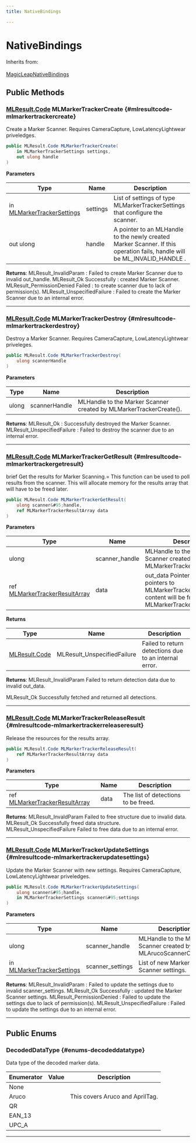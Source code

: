 ```yaml
---
title: NativeBindings

---
```


# NativeBindings







Inherits from: <br></br>[MagicLeapNativeBindings](/versioned_docs/version-02-Aug-2023/unity-api/api/UnityEngine.XR.MagicLeap.Native/MagicLeapNativeBindings/UnityEngine.XR.MagicLeap.Native.MagicLeapNativeBindings.md)




## Public Methods

### [MLResult.Code](/versioned_docs/version-02-Aug-2023/unity-api/api/UnityEngine.XR.MagicLeap/UnityEngine.XR.MagicLeap.MLResult.md#int-code) MLMarkerTrackerCreate {#mlresultcode-mlmarkertrackercreate}

Create a Marker Scanner. Requires CameraCapture, LowLatencyLightwear priveledges. 

```csharp
public MLResult.Code MLMarkerTrackerCreate(
    in MLMarkerTrackerSettings settings,
    out ulong handle
)
```


**Parameters**

| Type | Name  | Description  | 
|--|--|--|
| in [MLMarkerTrackerSettings](/versioned_docs/version-02-Aug-2023/unity-api/api/UnityEngine.XR.MagicLeap/MLMarkerTracker/NativeBindings/UnityEngine.XR.MagicLeap.MLMarkerTracker.NativeBindings.MLMarkerTrackerSettings.md) |settings|List of settings of type   MLMarkerTrackerSettings   that configure the scanner. |
| out ulong |handle|A pointer to an   MLHandle   to the newly created Marker Scanner. If this operation fails, handle will be   ML&#95;INVALID&#95;HANDLE  . |






**Returns**:   MLResult&#95;InvalidParam  : Failed to create Marker Scanner due to invalid out&#95;handle.   MLResult&#95;Ok Successfully  : created Marker Scanner.   MLResult&#95;PermissionDenied Failed  : to create scanner due to lack of permission(s).   MLResult&#95;UnspecifiedFailure  : Failed to create the Marker Scanner due to an internal error. 



-----------

### [MLResult.Code](/versioned_docs/version-02-Aug-2023/unity-api/api/UnityEngine.XR.MagicLeap/UnityEngine.XR.MagicLeap.MLResult.md#int-code) MLMarkerTrackerDestroy {#mlresultcode-mlmarkertrackerdestroy}

Destroy a Marker Scanner. Requires CameraCapture, LowLatencyLightwear priveleges. 

```csharp
public MLResult.Code MLMarkerTrackerDestroy(
    ulong scannerHandle
)
```


**Parameters**

| Type | Name  | Description  | 
|--|--|--|
| ulong |scannerHandle|MLHandle to the Marker Scanner created by MLMarkerTrackerCreate(). |






**Returns**:   MLResult&#95;Ok  : Successfully destroyed the Marker Scanner.
  MLResult&#95;UnspecifiedFailure  : Failed to destroy the scanner due to an internal error. 



-----------

### [MLResult.Code](/versioned_docs/version-02-Aug-2023/unity-api/api/UnityEngine.XR.MagicLeap/UnityEngine.XR.MagicLeap.MLResult.md#int-code) MLMarkerTrackerGetResult {#mlresultcode-mlmarkertrackergetresult}

brief Get the results for Marker Scanning.= This function can be used to poll results from the scanner. This will allocate memory for the results array that will have to be freed later. 

```csharp
public MLResult.Code MLMarkerTrackerGetResult(
    ulong scanner&#95;handle,
    ref MLMarkerTrackerResultArray data
)
```


**Parameters**

| Type | Name  | Description  | 
|--|--|--|
| ulong |scanner&#95;handle|  MLHandle   to the Marker Scanner created by MLMarkerTrackerCreate(). |
| ref [MLMarkerTrackerResultArray](/versioned_docs/version-02-Aug-2023/unity-api/api/UnityEngine.XR.MagicLeap/MLMarkerTracker/NativeBindings/UnityEngine.XR.MagicLeap.MLMarkerTracker.NativeBindings.MLMarkerTrackerResultArray.md) |data|out&#95;data Pointer to an array of pointers to MLMarkerTrackerResult. The content will be freed by the MLMarkerTrackerReleaseResult. |



**Returns**

| Type | Name | Description | 
|--|--|--|
| [MLResult.Code](/versioned_docs/version-02-Aug-2023/unity-api/api/UnityEngine.XR.MagicLeap/UnityEngine.XR.MagicLeap.MLResult.md#int-code) |MLResult&#95;UnspecifiedFailure|Failed to return detections due to an internal error. |




**Returns**: MLResult&#95;InvalidParam Failed to return detection data due to invalid out&#95;data. 

MLResult&#95;Ok Successfully fetched and returned all detections. 



-----------

### [MLResult.Code](/versioned_docs/version-02-Aug-2023/unity-api/api/UnityEngine.XR.MagicLeap/UnityEngine.XR.MagicLeap.MLResult.md#int-code) MLMarkerTrackerReleaseResult {#mlresultcode-mlmarkertrackerreleaseresult}

Release the resources for the results array. 

```csharp
public MLResult.Code MLMarkerTrackerReleaseResult(
    ref MLMarkerTrackerResultArray data
)
```


**Parameters**

| Type | Name  | Description  | 
|--|--|--|
| ref [MLMarkerTrackerResultArray](/versioned_docs/version-02-Aug-2023/unity-api/api/UnityEngine.XR.MagicLeap/MLMarkerTracker/NativeBindings/UnityEngine.XR.MagicLeap.MLMarkerTracker.NativeBindings.MLMarkerTrackerResultArray.md) |data|The list of detections to be freed.|






**Returns**: MLResult&#95;InvaldParam Failed to free structure due to invalid data. MLResult&#95;Ok Successfully freed data structure. MLResult&#95;UnspecifiedFailure Failed to free data due to an internal error. 



-----------

### [MLResult.Code](/versioned_docs/version-02-Aug-2023/unity-api/api/UnityEngine.XR.MagicLeap/UnityEngine.XR.MagicLeap.MLResult.md#int-code) MLMarkerTrackerUpdateSettings {#mlresultcode-mlmarkertrackerupdatesettings}

Update the Marker Scanner with new settings. Requires CameraCapture, LowLatencyLightwear priveledges. 

```csharp
public MLResult.Code MLMarkerTrackerUpdateSettings(
    ulong scanner&#95;handle,
    in MLMarkerTrackerSettings scanner&#95;settings
)
```


**Parameters**

| Type | Name  | Description  | 
|--|--|--|
| ulong |scanner&#95;handle|MLHandle to the Marker Scanner created by MLArucoScannerCreate(). |
| in [MLMarkerTrackerSettings](/versioned_docs/version-02-Aug-2023/unity-api/api/UnityEngine.XR.MagicLeap/MLMarkerTracker/NativeBindings/UnityEngine.XR.MagicLeap.MLMarkerTracker.NativeBindings.MLMarkerTrackerSettings.md) |scanner&#95;settings|List of new Marker Scanner settings. |






**Returns**:   MLResult&#95;InvalidParam  : Failed to update the settings due to invalid scanner&#95;settings.   MLResult&#95;Ok Successfully  : updated the Marker Scanner settings.   MLResult&#95;PermissionDenied  : Failed to update the settings due to lack of permission(s).   MLResult&#95;UnspecifiedFailure  : Failed to update the settings due to an internal error. 



-----------

## Public Enums

### DecodedDataType {#enums-decodeddatatype}

Data type of the decoded marker data. 

| Enumerator | Value | Description |
| ---------- | ----- | ----------- |
| None | |   |
| Aruco | | This covers Aruco and AprilTag.   |
| QR | |   |
| EAN_13 | |   |
| UPC_A | |   |








-----------


